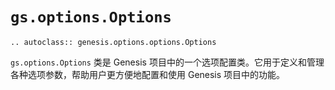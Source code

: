 # `gs.options.Options`

```{eval-rst}  
.. autoclass:: genesis.options.options.Options
```

`gs.options.Options` 类是 Genesis 项目中的一个选项配置类。它用于定义和管理各种选项参数，帮助用户更方便地配置和使用 Genesis 项目中的功能。
